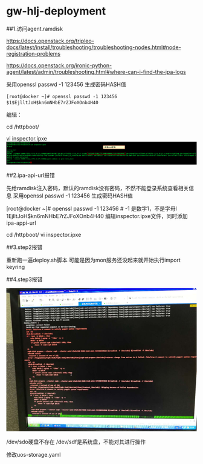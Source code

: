 # gw-hlj-deployment

##1.访问agent.ramdisk

https://docs.openstack.org/tripleo-docs/latest/install/troubleshooting/troubleshooting-nodes.html#node-registration-problems

https://docs.openstack.org/ironic-python-agent/latest/admin/troubleshooting.html#where-can-i-find-the-ipa-logs

采用openssl passwd -1 123456 生成密码HASH值

```
[root@docker ~]# openssl passwd -1 123456
$1$EjlltJoH$kn6mNHbE7rZJFoXOnb4H40
```

编辑：

cd /httpboot/

vi inspector.ipxe
![](/assets/inspector.png)


##2.ipa-api-url报错

先给ramdisk注入密码，默认的ramdisk没有密码，不然不能登录系统查看相关信息
采用openssl passwd -1 123456 生成密码HASH值

[root@docker ~]# openssl passwd -1 123456  # -1 是数字1，不是字母l
$1$EjlltJoH$kn6mNHbE7rZJFoXOnb4H40
编辑inspector.ipxe文件，同时添加ipa-appi-url

cd /httpboot/
vi inspector.ipxe 

##3.step2报错

重新跑一遍deploy.sh脚本
可能是因为mon服务还没起来就开始执行import keyring

##4.step3报错

![](/assets/step3.jpeg)

/dev/sdo硬盘不存在
/dev/sdf是系统盘，不能对其进行操作

修改uos-storage.yaml